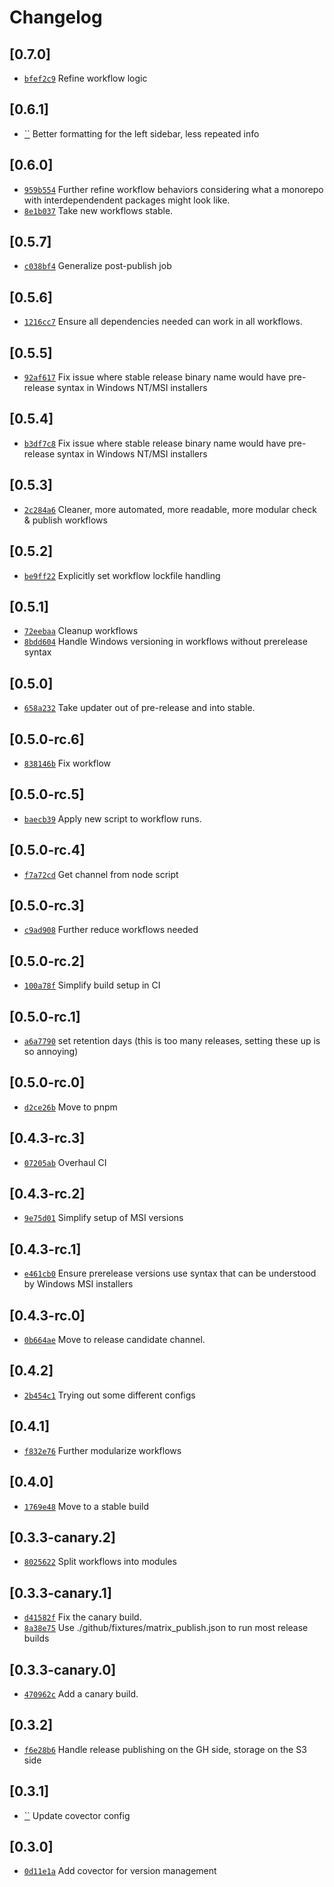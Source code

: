 # Changelog

## \[0.7.0]

- [`bfef2c9`](https://github.com/johncarmack1984/my-tauri-updater/commit/bfef2c91931428ed67c17c93ec4135cec98e3386) Refine workflow logic

## \[0.6.1]

- [\`\`](https://github.com/johncarmack1984/my-tauri-updater/commit/undefined) Better formatting for the left sidebar, less repeated info

## \[0.6.0]

- [`959b554`](https://github.com/johncarmack1984/my-tauri-updater/commit/959b554c3cf4dfc478ab9701f2e6bdb0182abb8d) Further refine workflow behaviors considering what a monorepo with interdependendent packages might look like.
- [`8e1b037`](https://github.com/johncarmack1984/my-tauri-updater/commit/8e1b037592bc251e364b1faba3dab8bfded1e5b2) Take new workflows stable.

## \[0.5.7]

- [`c038bf4`](https://github.com/johncarmack1984/my-tauri-updater/commit/c038bf43dd2c26682bfc7699f616cf2065f1635b) Generalize post-publish job

## \[0.5.6]

- [`1216cc7`](https://github.com/johncarmack1984/my-tauri-updater/commit/1216cc706ec27c1f1bd03da437cbef4cef29501b) Ensure all dependencies needed can work in all workflows.

## \[0.5.5]

- [`92af617`](https://github.com/johncarmack1984/my-tauri-updater/commit/92af61722146ae3fa67cb835b91f3572f9527f96) Fix issue where stable release binary name would have pre-release syntax in Windows NT/MSI installers

## \[0.5.4]

- [`b3df7c8`](https://github.com/johncarmack1984/my-tauri-updater/commit/b3df7c88ed9bc3f9259d8865f767e02f3d31e3dc) Fix issue where stable release binary name would have pre-release syntax in Windows NT/MSI installers

## \[0.5.3]

- [`2c284a6`](https://github.com/johncarmack1984/my-tauri-updater/commit/2c284a659e15efd2b386bb92d1f7c31419821025) Cleaner, more automated, more readable, more modular check & publish workflows

## \[0.5.2]

- [`be9ff22`](https://github.com/johncarmack1984/my-tauri-updater/commit/be9ff229e9b89ef194ebba0237b7cddd127aaf1b) Explicitly set workflow lockfile handling

## \[0.5.1]

- [`72eebaa`](https://github.com/johncarmack1984/my-tauri-updater/commit/72eebaa76b6b11f9c5e6faf02d8741498237025a) Cleanup workflows
- [`8bdd604`](https://github.com/johncarmack1984/my-tauri-updater/commit/8bdd604752cc3aae98d7bc679aaff1b18e947c9a) Handle Windows versioning in workflows without prerelease syntax

## \[0.5.0]

- [`658a232`](https://github.com/johncarmack1984/my-tauri-updater/commit/658a232f0d9b6948331206a185cdbf9fd4f16820) Take updater out of pre-release and into stable.

## \[0.5.0-rc.6]

- [`838146b`](https://github.com/johncarmack1984/my-tauri-updater/commit/838146b637f34f27b96692abd9535275d7bccc56) Fix workflow

## \[0.5.0-rc.5]

- [`baecb39`](https://github.com/johncarmack1984/my-tauri-updater/commit/baecb39fea0f1e3e1690f7f7987fc3886fe8d03c) Apply new script to workflow runs.

## \[0.5.0-rc.4]

- [`f7a72cd`](https://github.com/johncarmack1984/my-tauri-updater/commit/f7a72cdbc7a9187e2cdccda56e374780e114cd6c) Get channel from node script

## \[0.5.0-rc.3]

- [`c9ad908`](https://github.com/johncarmack1984/my-tauri-updater/commit/c9ad908a78d2182dadd31456e71fd705a390cb88) Further reduce workflows needed

## \[0.5.0-rc.2]

- [`100a78f`](https://github.com/johncarmack1984/my-tauri-updater/commit/100a78f149b193f2b8e16bc4d63842e29232ce39) Simplify build setup in CI

## \[0.5.0-rc.1]

- [`a6a7790`](https://github.com/johncarmack1984/my-tauri-updater/commit/a6a77903c276e708e12d94a222bd59104f74dd30) set retention days (this is too many releases, setting these up is so annoying)

## \[0.5.0-rc.0]

- [`d2ce26b`](https://github.com/johncarmack1984/my-tauri-updater/commit/d2ce26b4ca4776762f68754960ff52c81af3153b) Move to pnpm

## \[0.4.3-rc.3]

- [`07205ab`](https://github.com/johncarmack1984/my-tauri-updater/commit/07205ab369430b8d1e84ed4042e46445447cc14f) Overhaul CI

## \[0.4.3-rc.2]

- [`9e75d01`](https://github.com/johncarmack1984/my-tauri-updater/commit/9e75d01cace9497f715ed95adc13c8d174f2ed79) Simplify setup of MSI versions

## \[0.4.3-rc.1]

- [`e461cb0`](https://github.com/johncarmack1984/my-tauri-updater/commit/e461cb073078a61e147ca55991b66fa8b64b33e5) Ensure prerelease versions use syntax that can be understood by Windows MSI installers

## \[0.4.3-rc.0]

- [`0b664ae`](https://github.com/johncarmack1984/my-tauri-updater/commit/0b664ae85a1fe7c6860679ba9e4b5b6fa291ea51) Move to release candidate channel.

## \[0.4.2]

- [`2b454c1`](https://github.com/johncarmack1984/my-tauri-updater/commit/2b454c1bceca87bdf2e92945e5ed8638165cbb83) Trying out some different configs

## \[0.4.1]

- [`f832e76`](https://github.com/johncarmack1984/my-tauri-updater/commit/f832e76d5a352bcc14ff77c4802f6a0e7e672ccb) Further modularize workflows

## \[0.4.0]

- [`1769e48`](https://github.com/johncarmack1984/my-tauri-updater/commit/1769e48391b768e480af9c9a187bf3b574576f6c) Move to a stable build

## \[0.3.3-canary.2]

- [`8025622`](https://github.com/johncarmack1984/my-tauri-updater/commit/80256226206f29e48defbef68259da0b9a042d09) Split workflows into modules

## \[0.3.3-canary.1]

- [`d41582f`](https://github.com/johncarmack1984/my-tauri-updater/commit/d41582f9aa57cc2241563f4f27bc0bba5b7c136a) Fix the canary build.
- [`8a38e75`](https://github.com/johncarmack1984/my-tauri-updater/commit/8a38e75160e8795eb109c0676258c3ab4fb793b4) Use ./github/fixtures/matrix_publish.json to run most release builds

## \[0.3.3-canary.0]

- [`470962c`](https://github.com/johncarmack1984/my-tauri-updater/commit/470962c37ab54c02dec766f7088c9700628cab58) Add a canary build.

## \[0.3.2]

- [`f6e28b6`](https://github.com/johncarmack1984/my-tauri-updater/commit/f6e28b631e3af8142c74e129fc388bbee9feafa9) Handle release publishing on the GH side, storage on the S3 side

## \[0.3.1]

- [\`\`](https://github.com/johncarmack1984/my-tauri-updater/commit/undefined) Update covector config

## \[0.3.0]

- [`0d11e1a`](https://github.com/johncarmack1984/my-tauri-updater/commit/0d11e1ac8a1bc94f40eace7c29065c181d50fd28) Add covector for version management
